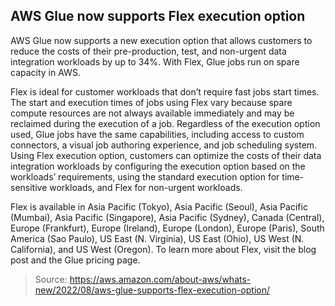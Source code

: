 ## AWS Glue now supports Flex execution option

AWS Glue now supports a new execution option that allows customers to reduce the costs of their pre-production, test, and non-urgent data integration workloads by up to 34%. With Flex, Glue jobs run on spare capacity in AWS.

Flex is ideal for customer workloads that don’t require fast jobs start times. The start and execution times of jobs using Flex vary because spare compute resources are not always available immediately and may be reclaimed during the execution of a job. Regardless of the execution option used, Glue jobs have the same capabilities, including access to custom connectors, a visual job authoring experience, and job scheduling system. Using Flex execution option, customers can optimize the costs of their data integration workloads by configuring the execution option based on the workloads’ requirements, using the standard execution option for time-sensitive workloads, and Flex for non-urgent workloads.

Flex is available in Asia Pacific (Tokyo), Asia Pacific (Seoul), Asia Pacific (Mumbai), Asia Pacific (Singapore), Asia Pacific (Sydney), Canada (Central), Europe (Frankfurt), Europe (Ireland), Europe (London), Europe (Paris), South America (Sao Paulo), US East (N. Virginia), US East (Ohio), US West (N. California), and US West (Oregon). To learn more about Flex, visit the blog post and the Glue pricing page.

> Source: https://aws.amazon.com/about-aws/whats-new/2022/08/aws-glue-supports-flex-execution-option/